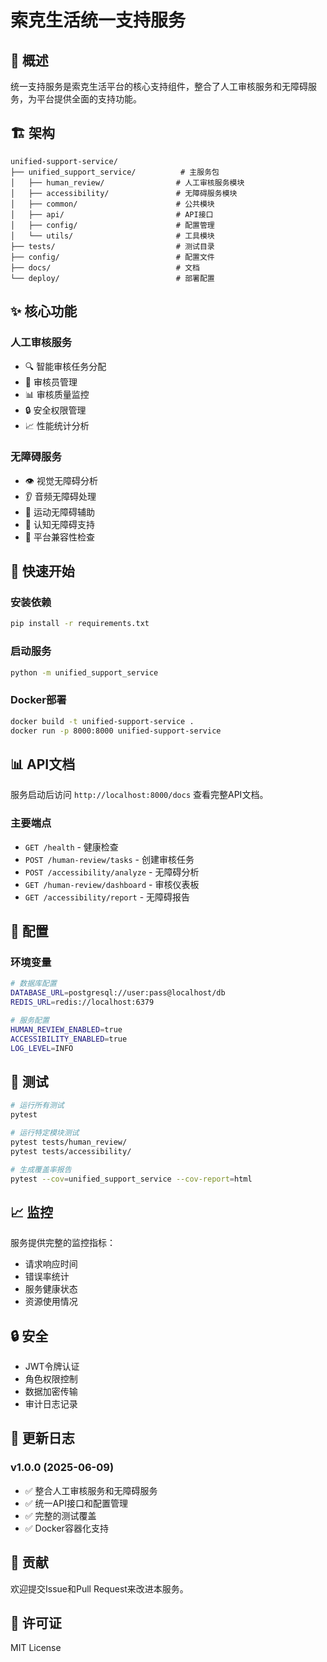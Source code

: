 # 索克生活统一支持服务

## 🌟 概述

统一支持服务是索克生活平台的核心支持组件，整合了人工审核服务和无障碍服务，为平台提供全面的支持功能。

## 🏗️ 架构

```
unified-support-service/
├── unified_support_service/          # 主服务包
│   ├── human_review/                # 人工审核服务模块
│   ├── accessibility/               # 无障碍服务模块
│   ├── common/                      # 公共模块
│   ├── api/                         # API接口
│   ├── config/                      # 配置管理
│   └── utils/                       # 工具模块
├── tests/                           # 测试目录
├── config/                          # 配置文件
├── docs/                            # 文档
└── deploy/                          # 部署配置
```

## ✨ 核心功能

### 人工审核服务
- 🔍 智能审核任务分配
- 👥 审核员管理
- 📊 审核质量监控
- 🔒 安全权限管理
- 📈 性能统计分析

### 无障碍服务
- 👁️ 视觉无障碍分析
- 👂 音频无障碍处理
- 🤲 运动无障碍辅助
- 🧠 认知无障碍支持
- 🔧 平台兼容性检查

## 🚀 快速开始

### 安装依赖

```bash
pip install -r requirements.txt
```

### 启动服务

```bash
python -m unified_support_service
```

### Docker部署

```bash
docker build -t unified-support-service .
docker run -p 8000:8000 unified-support-service
```

## 📊 API文档

服务启动后访问 `http://localhost:8000/docs` 查看完整API文档。

### 主要端点

- `GET /health` - 健康检查
- `POST /human-review/tasks` - 创建审核任务
- `POST /accessibility/analyze` - 无障碍分析
- `GET /human-review/dashboard` - 审核仪表板
- `GET /accessibility/report` - 无障碍报告

## 🔧 配置

### 环境变量

```bash
# 数据库配置
DATABASE_URL=postgresql://user:pass@localhost/db
REDIS_URL=redis://localhost:6379

# 服务配置
HUMAN_REVIEW_ENABLED=true
ACCESSIBILITY_ENABLED=true
LOG_LEVEL=INFO
```

## 🧪 测试

```bash
# 运行所有测试
pytest

# 运行特定模块测试
pytest tests/human_review/
pytest tests/accessibility/

# 生成覆盖率报告
pytest --cov=unified_support_service --cov-report=html
```

## 📈 监控

服务提供完整的监控指标：

- 请求响应时间
- 错误率统计
- 服务健康状态
- 资源使用情况

## 🔒 安全

- JWT令牌认证
- 角色权限控制
- 数据加密传输
- 审计日志记录

## 📝 更新日志

### v1.0.0 (2025-06-09)
- ✅ 整合人工审核服务和无障碍服务
- ✅ 统一API接口和配置管理
- ✅ 完整的测试覆盖
- ✅ Docker容器化支持

## 🤝 贡献

欢迎提交Issue和Pull Request来改进本服务。

## 📄 许可证

MIT License
